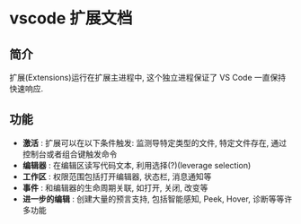 # vscode 扩展文档

## 简介
扩展(Extensions)运行在扩展主进程中, 这个独立进程保证了 VS Code 一直保持快速响应.

## 功能
- **激活** : 扩展可以在以下条件触发: 监测导特定类型的文件, 特定文件存在, 通过控制台或者组合键触发命令
- **编辑器** : 在编辑区读写代码文本, 利用选择(?)(leverage selection)
- **工作区** : 权限范围包括打开编辑器, 状态栏, 消息通知等
- **事件** : 和编辑器的生命周期关联, 如打开, 关闭, 改变等
- **进一步的编辑** : 创建大量的预言支持, 包括智能感知, Peek, Hover, 诊断等等许多功能